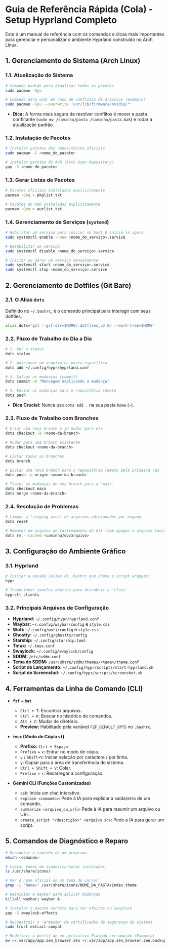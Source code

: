 # Guia de Referência Rápida (Cola) - Setup Hyprland Completo

Este é um manual de referência com os comandos e dicas mais importantes para 
gerenciar e personalizar o ambiente Hyprland construído no Arch Linux.

## 1\. Gerenciamento de Sistema (Arch Linux)

### 1.1. Atualização do Sistema

```bash
# Comando padrão para atualizar todos os pacotes
sudo pacman -Syu

# Comando para usar em caso de conflitos de arquivos (exemplo)
sudo pacman -Syu --overwrite 'usr/lib/firmware/nvidia/*'
```

  * **Dica:** A forma mais segura de resolver conflitos é mover a pasta 
  conflitante (`sudo mv /caminho/pasta /caminho/pasta.bak`) e rodar a atualização padrão.

### 1.2. Instalação de Pacotes

```bash
# Instalar pacotes dos repositórios oficiais
sudo pacman -S <nome_do_pacote>

# Instalar pacotes do AUR (Arch User Repository)
yay -S <nome_do_pacote>
```

### 1.3. Gerar Listas de Pacotes

```bash
# Pacotes oficiais instalados explicitamente
pacman -Qeq > pkglist.txt

# Pacotes do AUR instalados explicitamente
pacman -Qem > aurlist.txt
```

### 1.4. Gerenciamento de Serviços (`systemd`)

```bash
# Habilitar um serviço para iniciar no boot E iniciá-lo agora
sudo systemctl enable --now <nome_do_serviço>.service

# Desabilitar um serviço
sudo systemctl disable <nome_do_serviço>.service

# Iniciar ou parar um serviço manualmente
sudo systemctl start <nome_do_serviço>.service
sudo systemctl stop <nome_do_serviço>.service
```

## 2\. Gerenciamento de Dotfiles (Git Bare)

### 2.1. O Alias `dots`

Definido no `~/.bashrc`, é o comando principal para interagir com seus dotfiles.

```bash
alias dots='git --git-dir=$HOME/.dotfiles_v2.0/ --work-tree=$HOME'
```

### 2.2. Fluxo de Trabalho do Dia a Dia

```bash
# 1. Ver o status
dots status

# 2. Adicionar um arquivo ou pasta específica
dots add ~/.config/hypr/hyprland.conf

# 3. Salvar as mudanças (commit)
dots commit -m "Mensagem explicando a mudança"

# 4. Enviar as mudanças para o repositório remoto
dots push
```

  * **Dica Crucial:** Nunca use `dots add .` na sua pasta `home` (`~`).

### 2.3. Fluxo de Trabalho com Branches

```bash
# Criar uma nova branch e já mudar para ela
dots checkout -b <nome-da-branch>

# Mudar para uma branch existente
dots checkout <nome-da-branch>

# Listar todas as branches
dots branch

# Enviar uma nova branch para o repositório remoto pela primeira vez
dots push -u origin <nome-da-branch>

# Trazer as mudanças de uma branch para a 'main'
dots checkout main
dots merge <nome-da-branch>
```

### 2.4. Resolução de Problemas

```bash
# Limpar a "staging area" de arquivos adicionados por engano
dots reset

# Remover um arquivo do rastreamento do Git (sem apagar o arquivo local)
dots rm --cached <caminho/do/arquivo>
```

## 3\. Configuração do Ambiente Gráfico

### 3.1. Hyprland

```bash
# Iniciar a sessão (alias do .bashrc que chama o script wrapper)
hypr

# Inspecionar janelas abertas para descobrir a 'class'
hyprctl clients
```

### 3.2. Principais Arquivos de Configuração

  * **Hyprland:** `~/.config/hypr/hyprland.conf`
  * **Waybar:** `~/.config/waybar/config` e `style.css`
  * **Wofi:** `~/.config/wofi/config` e `style.css`
  * **Ghostty:** `~/.config/ghostty/config`
  * **Starship:** `~/.config/starship.toml`
  * **Tmux:** `~/.tmux.conf`
  * **Swaylock:** `~/.config/swaylock/config`
  * **SDDM:** `/etc/sddm.conf`
  * **Tema do SDDM:** `/usr/share/sddm/themes/<tema>/theme.conf`
  * **Script de Lançamento:** `~/.config/hypr/scripts/start-hyprland.sh`
  * **Script de Screenshot:** `~/.config/hypr/scripts/screenshot.sh`

## 4\. Ferramentas da Linha de Comando (CLI)

  * **`fzf` + `bat`**

      * `Ctrl + T`: Encontrar arquivos.
      * `Ctrl + R`: Buscar no histórico de comandos.
      * `Alt + C`: Mudar de diretório.
      * **Preview:** Habilitado pela variável `FZF_DEFAULT_OPTS` no `.bashrc`.

  * **`tmux` (Modo de Cópia `vi`)**

      * **Prefixo:** `Ctrl + Espaço`
      * `Prefixo` + `v`: Entrar no modo de cópia.
      * `v` / `Shift+V`: Iniciar seleção por caractere / por linha.
      * `y`: Copiar para a área de transferência do sistema.
      * `Ctrl + Shift + V`: Colar.
      * `Prefixo` + `r`: Recarregar a configuração.

  * **Gemini CLI (Funções Customizadas)**

      * `ask`: Inicia um chat interativo.
      * `explain <comando>`: Pede à IA para explicar a saída/erro de um comando.
      * `summarize <arquivo_ou_url>`: Pede à IA para resumir um arquivo ou URL.
      * `create_script "<descrição>" <arquivo.sh>`: Pede à IA para gerar um script.

## 5\. Comandos de Diagnóstico e Reparo

```bash
# Descobrir o caminho de um programa
which <comando>

# Listar temas de ícones/cursores instalados
ls /usr/share/icons/

# Ver o nome oficial de um tema de cursor
grep -i "Name=" /usr/share/icons/NOME_DA_PASTA/index.theme

# Reiniciar a Waybar para aplicar mudanças
killall waybar; waybar &

# Instalar o pacote correto para ter efeitos no swaylock
yay -S swaylock-effects

# Reconstruir o "armazém" de certificados de segurança do sistema
sudo trust extract-compat

# Redefinir o perfil de um aplicativo Flatpak corrompido (Exemplo)
mv ~/.var/app/app.zen_browser.zen ~/.var/app/app.zen_browser.zen.backup
```

